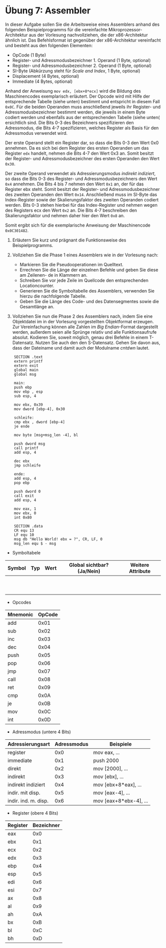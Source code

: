 # Übung 7: Assembler

In dieser Aufgabe sollen Sie die Arbeitsweise eines Assemblers anhand des folgenden Beispielprogramms für die vereinfachte Mikroprozessor-Architektur aus der Vorlesung nachvollziehen, die der x86-Architektur ähnlich ist. Das Befehlsformat ist gegenüber der x86-Architektur vereinfacht und besteht aus den folgenden Elementen:

* OpCode (1 Byte)
* Register- und Adressmodusbezeichner 1. Operand (1 Byte, optional)
* Register- und Adressmodusbezeichner 2. Operand (1 Byte, optional)
* SI-Byte (Abkürzung steht für *Scale and Index*, 1 Byte, optional)
* Displacement (4 Bytes, optional)
* Immediate (4 Bytes, optional)

Anhand der Anweisung `mov edx, [ebx+8*ecx]` wird die Bildung des Maschinencodes exemplarisch erläutert. Der Opcode wird mit Hilfe der entsprechende Tabelle (siehe unten) bestimmt und entspricht in diesem Fall `0x0C`. Für die beiden Operanden muss anschließend jeweils ihr Register- und Adressmodusbezeichner bestimmt werden, die jeweils in einem Byte codiert werden und ebenfalls aus der entsprechenden Tabelle (siehe unten( ersichtlich sind. Die Bits 0-3 des Bezeichners spezifizieren den Adressmodus, die Bits 4-7 spezifizieren, welches Register als Basis für den Adressmodus verwendet wird.

Der erste Operand stellt ein Register dar, so dass die Bits 0-3 den Wert 0x0 annehmen. Da es sich bei dem Register des ersten Operanden um das Register `edx` handelt, nehmen die Bits 4-7 den Wert 0x3 an. Somit besitzt der Register- und Adressmodusbezeichner des ersten Operanden den Wert `0x30`.

Der zweite Operand verwendet als Adressierungsmodus *indirekt indiziert*, so dass die Bits 0-3 des Register- und Adressmodusbezeichners den Wert `0x4` annehmen. Die Bits 4 bis 7 nehmen den Wert `0x1` an, der für das Register ebx steht. Somit besitzt der Register- und Adressmodusbezeichner des zweiten Operanden den Wert `0x14`. Anschließend muss im SI-Byte das Index-Register sowie der Skalierungsfaktor des zweiten Operanden codiert werden. Bits 0-3 stehen hierbei für das Index-Register und nehmen wegen des Registers ecx den Wert `0x2` an. Die Bits 4-7 beschreiben den Skalierungsfaktor und nehmen daher hier den Wert `0x8` an.

Somit ergibt sich für die exemplarische Anweisung der Maschinencode `0x0C301482`.

1. Erläutern Sie kurz und prägnant die Funktionsweise des Beispielprogramms.
2. Vollziehen Sie die Phase 1 eines Assemblers wie in der Vorlesung nach:

	* Markieren Sie die Pseudooperationen im Quelltext.
	* Errechnen Sie die Länge der einzelnen Befehle und geben Sie diese am Zeilenen- de in Klammern an.
	* Schreiben Sie vor jede Zeile im Quellcode den entsprechenden Locationcounter.
	* Generieren Sie die Symboltabelle des Assemblers, verwenden Sie hierzu die nachfolgende Tabelle.
	* Geben Sie die Länge des Code- und des Datensegmentes sowie die Gesamtlänge an.

3. Vollziehen Sie nun die Phase 2 des Assemblers nach, indem Sie eine Objektdatei im in der Vorlesung vorgestellten Objektformat erzeugen. Zur Vereinfachung können alle Zahlen im *Big Endian*-Format dargestellt werden, außerdem seien alle Sprünge relativ und alle Funktionsaufrufe absolut. Kodieren Sie, soweit möglich, genau drei Befehle in einem T-Datensatz. Nutzen Sie auch den den S-Datensatz. Gehen Sie davon aus, dass der Dateiname und damit auch der Modulname *cntdwn* lautet.

```assembler
	SECTION .text
	extern printf
	extern exit
	global main
	global msg
	
	main:
	push ebp
	mov ebp , esp
	sub esp, 4
	
	mov ebx, 0x39
	mov dword [ebp-4], 0x30
	
	schleife:
	cmp ebx , dword [ebp-4]
	je ende
	
	mov byte [msg+msg_len -4], bl
	
	push dword msg
	call printf
	add esp, 4
	
	dec ebx
	jmp schleife
	
	ende:
	add esp, 4
	pop ebp
	
	push dword 0
	call exit
	add esp, 4
	
	mov eax, 1
	mov ebx, 0
	int 0x80
	
	SECTION .data
	CR equ 13
	LF equ 10
	msg db "Hello World! ebx = ?", CR, LF, 0
	msg_len equ $ - msg
```

* Symboltabele 

| Symbol | Typ | Wert | Global sichtbar? (Ja/Nein) | Weitere Attribute ||--------|-----|------|----------------------------|---------------------|
| | | | | |
| |
| |
| |
| |
| |
| |
| |
| |
| |

* Opcodes

| Mnemonic | OpCode |
|----------|--------|| add | 0x01 |
| sub |0x02 |
| inc | 0x03 |
| dec | 0x04 |
| push | 0x05 |
| pop | 0x06 |
| jmp | 0x07 | 
| call | 0x08 |
| ret | 0x09 | 
| cmp | 0x0A |
| je | 0x0B | 
| mov | 0x0C |
| int | 0x0D |

* Adressmodus (untere 4 Bits)

| Adressierungsart | Adressmodus | Beispiele |
|------------------|-------------|-----------|| register | 0x0 | mov eax, ... |
| immediate | 0x1 | push 2000 |
| direkt | 0x2 | mov [2000], ...|
| indirekt | 0x3 | mov [ebx], ...|
| indirekt indiziert | 0x4 | mov [ebx+8*eax], ...|
| indir. mit disp. | 0x5 | mov [eax-4], ... |
| indir. ind. m. disp. | 0x6 | mov [eax+8*ebx-4], ...|

* Register (obere 4 Bits)

| Register | Bezeichner |
|----------|------------|
| eax | 0x0 || ebx | 0x1 |
| ecx | 0x2 |
| edx | 0x3 |
| ebp | 0x4 |
| esp | 0x5 |
| edi | 0x6 |
| esi | 0x7 |
| ax | 0x8 |
| al | 0x9 |
| ah | 0xA |
| bx | 0xB |
| bl | 0xC |
| bh | 0xD |
